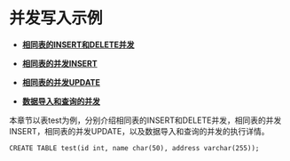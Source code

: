 # 并发写入示例<a name="ZH-CN_TOPIC_0242370302"></a>

-   **[相同表的INSERT和DELETE并发](相同表的INSERT和DELETE并发.md)**  

-   **[相同表的并发INSERT](相同表的并发INSERT.md)**  

-   **[相同表的并发UPDATE](相同表的并发UPDATE.md)**  

-   **[数据导入和查询的并发](数据导入和查询的并发.md)**  

本章节以表test为例，分别介绍相同表的INSERT和DELETE并发，相同表的并发INSERT，相同表的并发UPDATE，以及数据导入和查询的并发的执行详情。

```
CREATE TABLE test(id int, name char(50), address varchar(255));
```


